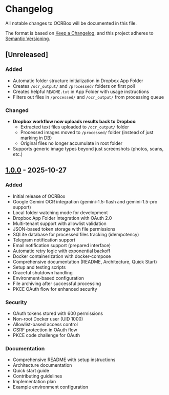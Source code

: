 # Changelog

All notable changes to OCRBox will be documented in this file.

The format is based on [Keep a Changelog](https://keepachangelog.com/en/1.0.0/),
and this project adheres to [Semantic Versioning](https://semver.org/spec/v2.0.0.html).

## [Unreleased]

### Added
- Automatic folder structure initialization in Dropbox App Folder
- Creates `/ocr_output/` and `/processed/` folders on first poll
- Creates helpful `README.txt` in App Folder with usage instructions
- Filters out files in `/processed/` and `/ocr_output/` from processing queue

### Changed
- **Dropbox workflow now uploads results back to Dropbox**:
  - Extracted text files uploaded to `/ocr_output/` folder
  - Processed images moved to `/processed/` folder (instead of just marking in DB)
  - Original files no longer accumulate in root folder
- Supports generic image types beyond just screenshots (photos, scans, etc.)

## [1.0.0] - 2025-10-27

### Added

- Initial release of OCRBox
- Google Gemini OCR integration (gemini-1.5-flash and gemini-1.5-pro support)
- Local folder watching mode for development
- Dropbox App Folder integration with OAuth 2.0
- Multi-tenant support with allowlist validation
- JSON-based token storage with file permissions
- SQLite database for processed files tracking (idempotency)
- Telegram notification support
- Email notification support (prepared interface)
- Automatic retry logic with exponential backoff
- Docker containerization with docker-compose
- Comprehensive documentation (README, Architecture, Quick Start)
- Setup and testing scripts
- Graceful shutdown handling
- Environment-based configuration
- File archiving after successful processing
- PKCE OAuth flow for enhanced security

### Security

- OAuth tokens stored with 600 permissions
- Non-root Docker user (UID 1000)
- Allowlist-based access control
- CSRF protection in OAuth flow
- PKCE code challenge for OAuth

### Documentation

- Comprehensive README with setup instructions
- Architecture documentation
- Quick start guide
- Contributing guidelines
- Implementation plan
- Example environment configuration

[1.0.0]: https://github.com/yourusername/ocrbox/releases/tag/v1.0.0
